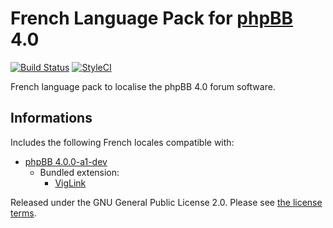 # French Language Pack for [phpBB](https://www.phpbb.com/) 4.0

[![Build Status](https://travis-ci.com/qiaeru/phpbb-language-fr.svg?branch=master)](https://travis-ci.com/qiaeru/phpbb-language-fr) [![StyleCI](https://styleci.io/repos/70081134/shield?style=flat&branch=master)](https://styleci.io/repos/70081134)

French language pack to localise the phpBB 4.0 forum software.

## Informations

Includes the following French locales compatible with:

- [phpBB 4.0.0-a1-dev](https://github.com/phpbb/phpbb/tree/master)
  - Bundled extension:
    - [VigLink](https://github.com/phpbb-extensions/viglink)

Released under the GNU General Public License 2.0. Please see [the license terms](https://github.com/qiaeru/phpbb-language-fr/blob/master/language/fr/LICENSE).
